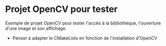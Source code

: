# Projet OpenCV pour tester

Exemple de projet OpenCV pour tester l'accès à la bibliothèque, l'ouverture d'une image et son affichage.

* Penser à adapter le CMakeLists en fonction de l'installation d'OpenCV